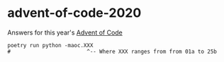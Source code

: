 # advent-of-code-2020

Answers for this year's [Advent of Code](https://adventofcode.com/)

```
poetry run python -maoc.XXX
#                        ^-- Where XXX ranges from from 01a to 25b
```
